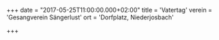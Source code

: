 +++
date = "2017-05-25T11:00:00.000+02:00"
title = 'Vatertag'
verein = 'Gesangverein Sängerlust'
ort = 'Dorfplatz, Niederjosbach'

+++

      